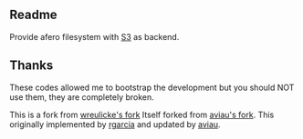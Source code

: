 ## Readme

Provide afero filesystem with [S3](https://aws.amazon.com/s3/) as backend.

## Thanks

These codes allowed me to bootstrap the development but you should NOT use them, they are completely broken.

This is a fork from [wreulicke's fork](https://github.com/wreulicke/afero-s3)
Itself forked from [aviau's fork](https://github.com/aviau/).
This originally implemented by [rgarcia](https://github.com/rgarcia) and updated by [aviau](https://github.com/aviau).
